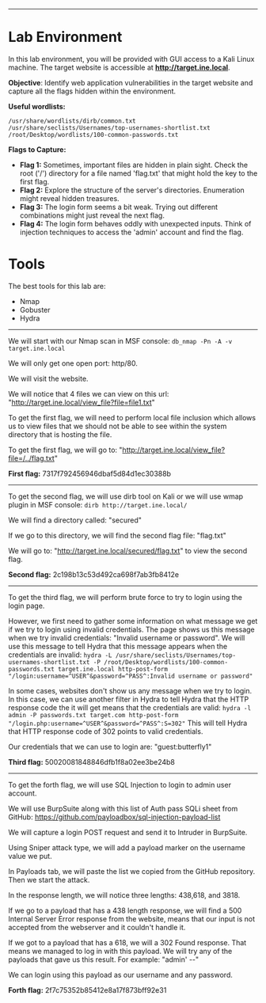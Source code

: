 
---


# Lab Environment

In this lab environment, you will be provided with GUI access to a Kali Linux machine. The target website is accessible at **http://target.ine.local**.

**Objective**: Identify web application vulnerabilities in the target website and capture all the flags hidden within the environment.

**Useful wordlists:**

```
/usr/share/wordlists/dirb/common.txt 
/usr/share/seclists/Usernames/top-usernames-shortlist.txt 
/root/Desktop/wordlists/100-common-passwords.txt
```

**Flags to Capture:**

- **Flag 1:** Sometimes, important files are hidden in plain sight. Check the root ('/') directory for a file named 'flag.txt' that might hold the key to the first flag.
- **Flag 2:** Explore the structure of the server's directories. Enumeration might reveal hidden treasures.
- **Flag 3:** The login form seems a bit weak. Trying out different combinations might just reveal the next flag.
- **Flag 4:** The login form behaves oddly with unexpected inputs. Think of injection techniques to access the 'admin' account and find the flag.

# Tools

The best tools for this lab are:

- Nmap
- Gobuster
- Hydra

---

We will start with our Nmap scan in MSF console: `db_nmap -Pn -A -v target.ine.local`

We will only get one open port: http/80.

We will visit the website.

We will notice that 4 files we can view on this url: "http://target.ine.local/view_file?file=file1.txt"

To get the first flag, we will need to perform local file inclusion which allows us to view files that we should not be able to see within the system directory that is hosting the file.

To get the first flag, we will go to: "http://target.ine.local/view_file?file=/../flag.txt"


**First flag:** 7317f792456946dbaf5d84d1ec30388b

---

To get the second flag, we will use dirb tool on Kali or we will use wmap plugin in MSF console: `dirb http://target.ine.local/`

We will find a directory called: "secured"

If we go to this directory, we will find the second flag file: "flag.txt"

We will go to: "http://target.ine.local/secured/flag.txt" to view the second flag.

**Second flag:** 2c198b13c53d492ca698f7ab3fb8412e

---

To get the third flag, we will perform brute force to try to login using the login page.

However, we first need to gather some information on what message we get if we try to login using invalid credentials. The page shows us this message when we try invalid credentials: "Invalid username or password". We will use this message to tell Hydra that this message appears when the credentials are invalid: `hydra -L /usr/share/seclists/Usernames/top-usernames-shortlist.txt -P /root/Desktop/wordlists/100-common-passwords.txt target.ine.local http-post-form "/login:username=^USER^&password=^PASS^:Invalid username or password"`

In some cases, websites don't show us any message when we try to login. In this case, we can use another filter in Hydra to tell Hydra that the HTTP response code the it will get means that the credentials are valid: `hydra -l admin -P passwords.txt target.com http-post-form "/login.php:username=^USER^&password=^PASS^:S=302"` This will tell Hydra that HTTP response code of 302 points to valid credentials.

Our credentials that we can use to login are: "guest:butterfly1"

**Third flag:** 50020081848846dfb1f8a02ee3be24b8

---

To get the forth flag, we will use SQL Injection to login to admin user account.

We will use BurpSuite along with this list of Auth pass SQLi sheet from GitHub: https://github.com/payloadbox/sql-injection-payload-list

We will capture a login POST request and send it to Intruder in BurpSuite.

Using Sniper attack type, we will add a payload marker on the username value we put.

In Payloads tab, we will paste the list we copied from the GitHub repository. Then we start the attack.

In the response length, we will notice three lengths: 438,618, and 3818.

 If we go to a payload that has a 438 length response, we will find a 500 Internal Server Error response from the website, means that our input is not accepted from the webserver and it couldn't handle it.

If we got to a payload that has a 618, we will a 302 Found response. That means we managed to log in with this payload. We will try any of the payloads that gave us this result. For example: "admin' --"

We can login using this payload as our username and any password.

**Forth flag:** 2f7c75352b85412e8a17f873bff92e31

